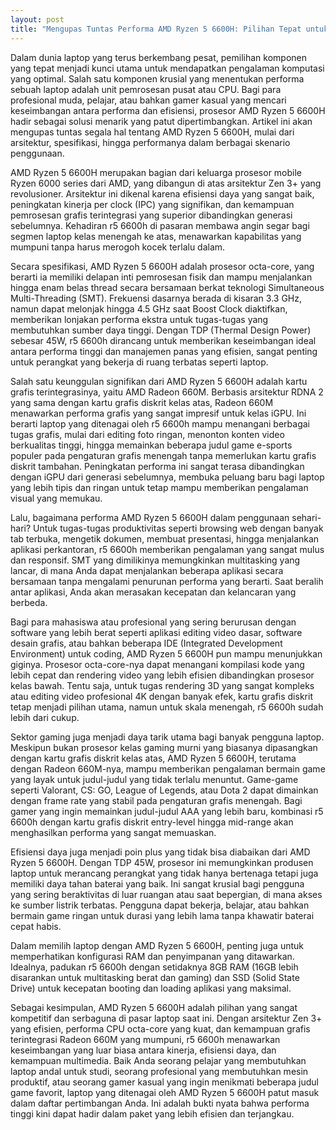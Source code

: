 ```yaml
---
layout: post
title: "Mengupas Tuntas Performa AMD Ryzen 5 6600H: Pilihan Tepat untuk Laptop Anda"
---
```


Dalam dunia laptop yang terus berkembang pesat, pemilihan komponen yang tepat menjadi kunci utama untuk mendapatkan pengalaman komputasi yang optimal. Salah satu komponen krusial yang menentukan performa sebuah laptop adalah unit pemrosesan pusat atau CPU. Bagi para profesional muda, pelajar, atau bahkan gamer kasual yang mencari keseimbangan antara performa dan efisiensi, prosesor AMD Ryzen 5 6600H hadir sebagai solusi menarik yang patut dipertimbangkan. Artikel ini akan mengupas tuntas segala hal tentang AMD Ryzen 5 6600H, mulai dari arsitektur, spesifikasi, hingga performanya dalam berbagai skenario penggunaan.

AMD Ryzen 5 6600H merupakan bagian dari keluarga prosesor mobile Ryzen 6000 series dari AMD, yang dibangun di atas arsitektur Zen 3+ yang revolusioner. Arsitektur ini dikenal karena efisiensi daya yang sangat baik, peningkatan kinerja per clock (IPC) yang signifikan, dan kemampuan pemrosesan grafis terintegrasi yang superior dibandingkan generasi sebelumnya. Kehadiran r5 6600h di pasaran membawa angin segar bagi segmen laptop kelas menengah ke atas, menawarkan kapabilitas yang mumpuni tanpa harus merogoh kocek terlalu dalam.

Secara spesifikasi, AMD Ryzen 5 6600H adalah prosesor octa-core, yang berarti ia memiliki delapan inti pemrosesan fisik dan mampu menjalankan hingga enam belas thread secara bersamaan berkat teknologi Simultaneous Multi-Threading (SMT). Frekuensi dasarnya berada di kisaran 3.3 GHz, namun dapat melonjak hingga 4.5 GHz saat Boost Clock diaktifkan, memberikan lonjakan performa ekstra untuk tugas-tugas yang membutuhkan sumber daya tinggi. Dengan TDP (Thermal Design Power) sebesar 45W, r5 6600h dirancang untuk memberikan keseimbangan ideal antara performa tinggi dan manajemen panas yang efisien, sangat penting untuk perangkat yang bekerja di ruang terbatas seperti laptop.

Salah satu keunggulan signifikan dari AMD Ryzen 5 6600H adalah kartu grafis terintegrasinya, yaitu AMD Radeon 660M. Berbasis arsitektur RDNA 2 yang sama dengan kartu grafis diskrit kelas atas, Radeon 660M menawarkan performa grafis yang sangat impresif untuk kelas iGPU. Ini berarti laptop yang ditenagai oleh r5 6600h mampu menangani berbagai tugas grafis, mulai dari editing foto ringan, menonton konten video berkualitas tinggi, hingga memainkan beberapa judul game e-sports populer pada pengaturan grafis menengah tanpa memerlukan kartu grafis diskrit tambahan. Peningkatan performa ini sangat terasa dibandingkan dengan iGPU dari generasi sebelumnya, membuka peluang baru bagi laptop yang lebih tipis dan ringan untuk tetap mampu memberikan pengalaman visual yang memukau.

Lalu, bagaimana performa AMD Ryzen 5 6600H dalam penggunaan sehari-hari? Untuk tugas-tugas produktivitas seperti browsing web dengan banyak tab terbuka, mengetik dokumen, membuat presentasi, hingga menjalankan aplikasi perkantoran, r5 6600h memberikan pengalaman yang sangat mulus dan responsif. SMT yang dimilikinya memungkinkan multitasking yang lancar, di mana Anda dapat menjalankan beberapa aplikasi secara bersamaan tanpa mengalami penurunan performa yang berarti. Saat beralih antar aplikasi, Anda akan merasakan kecepatan dan kelancaran yang berbeda.

Bagi para mahasiswa atau profesional yang sering berurusan dengan software yang lebih berat seperti aplikasi editing video dasar, software desain grafis, atau bahkan beberapa IDE (Integrated Development Environment) untuk coding, AMD Ryzen 5 6600H pun mampu menunjukkan giginya. Prosesor octa-core-nya dapat menangani kompilasi kode yang lebih cepat dan rendering video yang lebih efisien dibandingkan prosesor kelas bawah. Tentu saja, untuk tugas rendering 3D yang sangat kompleks atau editing video profesional 4K dengan banyak efek, kartu grafis diskrit tetap menjadi pilihan utama, namun untuk skala menengah, r5 6600h sudah lebih dari cukup.

Sektor gaming juga menjadi daya tarik utama bagi banyak pengguna laptop. Meskipun bukan prosesor kelas gaming murni yang biasanya dipasangkan dengan kartu grafis diskrit kelas atas, AMD Ryzen 5 6600H, terutama dengan Radeon 660M-nya, mampu memberikan pengalaman bermain game yang layak untuk judul-judul yang tidak terlalu menuntut. Game-game seperti Valorant, CS: GO, League of Legends, atau Dota 2 dapat dimainkan dengan frame rate yang stabil pada pengaturan grafis menengah. Bagi gamer yang ingin memainkan judul-judul AAA yang lebih baru, kombinasi r5 6600h dengan kartu grafis diskrit entry-level hingga mid-range akan menghasilkan performa yang sangat memuaskan.

Efisiensi daya juga menjadi poin plus yang tidak bisa diabaikan dari AMD Ryzen 5 6600H. Dengan TDP 45W, prosesor ini memungkinkan produsen laptop untuk merancang perangkat yang tidak hanya bertenaga tetapi juga memiliki daya tahan baterai yang baik. Ini sangat krusial bagi pengguna yang sering beraktivitas di luar ruangan atau saat bepergian, di mana akses ke sumber listrik terbatas. Pengguna dapat bekerja, belajar, atau bahkan bermain game ringan untuk durasi yang lebih lama tanpa khawatir baterai cepat habis.

Dalam memilih laptop dengan AMD Ryzen 5 6600H, penting juga untuk memperhatikan konfigurasi RAM dan penyimpanan yang ditawarkan. Idealnya, padukan r5 6600h dengan setidaknya 8GB RAM (16GB lebih disarankan untuk multitasking berat dan gaming) dan SSD (Solid State Drive) untuk kecepatan booting dan loading aplikasi yang maksimal.

Sebagai kesimpulan, AMD Ryzen 5 6600H adalah pilihan yang sangat kompetitif dan serbaguna di pasar laptop saat ini. Dengan arsitektur Zen 3+ yang efisien, performa CPU octa-core yang kuat, dan kemampuan grafis terintegrasi Radeon 660M yang mumpuni, r5 6600h menawarkan keseimbangan yang luar biasa antara kinerja, efisiensi daya, dan kemampuan multimedia. Baik Anda seorang pelajar yang membutuhkan laptop andal untuk studi, seorang profesional yang membutuhkan mesin produktif, atau seorang gamer kasual yang ingin menikmati beberapa judul game favorit, laptop yang ditenagai oleh AMD Ryzen 5 6600H patut masuk dalam daftar pertimbangan Anda. Ini adalah bukti nyata bahwa performa tinggi kini dapat hadir dalam paket yang lebih efisien dan terjangkau.
